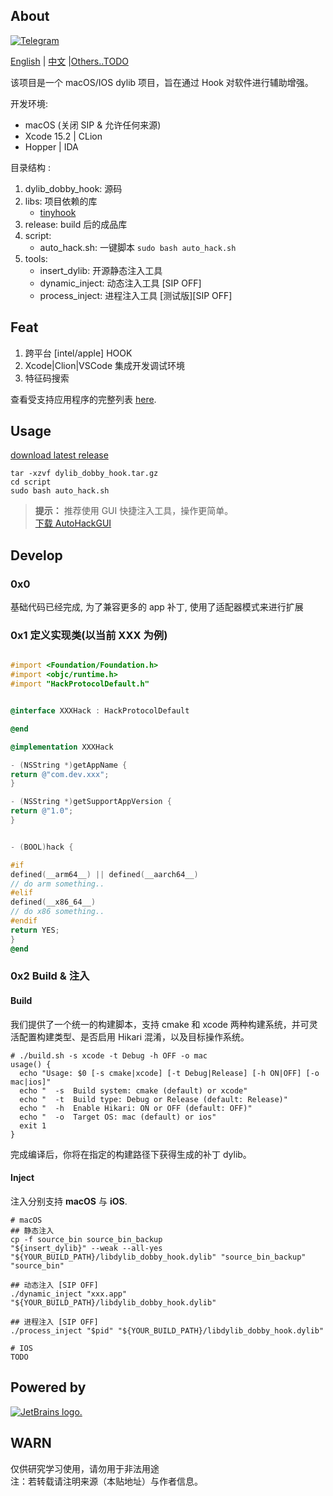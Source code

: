 ## About
[![Telegram](https://img.shields.io/badge/Join%20our%20Telegram-blue?logo=telegram)](https://t.me/dylib_dobby_hook_chat)

[English](https://github.com/marlkiller/dylib_dobby_hook/blob/master/README.md) | [中文](https://github.com/marlkiller/dylib_dobby_hook/blob/master/README.zh-CN.md) |[Others..TODO]()


该项目是一个 macOS/IOS dylib 项目，旨在通过 Hook 对软件进行辅助增强。

开发环境:

- macOS (关闭 SIP & 允许任何来源)
- Xcode 15.2 | CLion
- Hopper | IDA

目录结构 :

1. dylib_dobby_hook: 源码
2. libs: 项目依赖的库
   - [tinyhook](https://github.com/Antibioticss/tinyhook)
3. release: build 后的成品库
4. script:
    - auto_hack.sh: 一键脚本 `sudo bash auto_hack.sh`
5. tools: 
    - insert_dylib: 开源静态注入工具
    - dynamic_inject: 动态注入工具 [SIP OFF]
    - process_inject: 进程注入工具 [测试版][SIP OFF]

## Feat

1. 跨平台 [intel/apple] HOOK
2. Xcode|Clion|VSCode 集成开发调试环境
3. 特征码搜索

查看受支持应用程序的完整列表 [here](./supported-apps.md).

## Usage

[download latest release](https://github.com/marlkiller/dylib_dobby_hook/releases/download/latest/dylib_dobby_hook.tar.gz)

```shell
tar -xzvf dylib_dobby_hook.tar.gz
cd script 
sudo bash auto_hack.sh
```

> **提示：** 推荐使用 GUI 快捷注入工具，操作更简单。  
> [下载 AutoHackGUI](https://github.com/marlkiller/AutoHackGUI-Releases/releases/)

## Develop

### 0x0

基础代码已经完成, 为了兼容更多的 app 补丁, 使用了适配器模式来进行扩展

### 0x1 定义实现类(以当前 XXX 为例)

```objective-c

#import <Foundation/Foundation.h>
#import <objc/runtime.h>
#import "HackProtocolDefault.h"


@interface XXXHack : HackProtocolDefault

@end

@implementation XXXHack

- (NSString *)getAppName {
return @"com.dev.xxx";
}

- (NSString *)getSupportAppVersion {
return @"1.0";
}


- (BOOL)hack {

#if
defined(__arm64__) || defined(__aarch64__)
// do arm something..
#elif
defined(__x86_64__)
// do x86 something..
#endif
return YES;
}
@end

```

### 0x2 Build & 注入

#### Build
我们提供了一个统一的构建脚本，支持 cmake 和 xcode 两种构建系统，并可灵活配置构建类型、是否启用 Hikari 混淆，以及目标操作系统。

```shell
# ./build.sh -s xcode -t Debug -h OFF -o mac
usage() {
  echo "Usage: $0 [-s cmake|xcode] [-t Debug|Release] [-h ON|OFF] [-o mac|ios]"
  echo "  -s  Build system: cmake (default) or xcode"
  echo "  -t  Build type: Debug or Release (default: Release)"
  echo "  -h  Enable Hikari: ON or OFF (default: OFF)"
  echo "  -o  Target OS: mac (default) or ios"
  exit 1
}
```

完成编译后，你将在指定的构建路径下获得生成的补丁 dylib。

#### Inject

注入分别支持 **macOS** 与 **iOS**.

```shell
# macOS
## 静态注入
cp -f source_bin source_bin_backup 
"${insert_dylib}" --weak --all-yes "${YOUR_BUILD_PATH}/libdylib_dobby_hook.dylib" "source_bin_backup" "source_bin"

## 动态注入 [SIP OFF]
./dynamic_inject "xxx.app" "${YOUR_BUILD_PATH}/libdylib_dobby_hook.dylib"

## 进程注入 [SIP OFF]
./process_inject "$pid" "${YOUR_BUILD_PATH}/libdylib_dobby_hook.dylib"
```

```shell
# IOS
TODO
```

## Powered by

[![JetBrains logo.](https://resources.jetbrains.com/storage/products/company/brand/logos/jetbrains.svg)](https://jb.gg/OpenSource)

## WARN

仅供研究学习使用，请勿用于非法用途  
注：若转载请注明来源（本贴地址）与作者信息。

